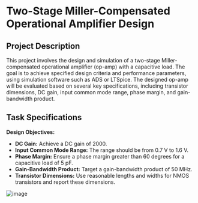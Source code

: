 # Two-Stage Miller-Compensated Operational Amplifier Design

## Project Description

This project involves the design and simulation of a two-stage Miller-compensated operational amplifier (op-amp) with a capacitive load. The goal is to achieve specified design criteria and performance parameters, using simulation software such as ADS or LTSpice. The designed op-amp will be evaluated based on several key specifications, including transistor dimensions, DC gain, input common mode range, phase margin, and gain-bandwidth product.

## Task Specifications

**Design Objectives:**
- **DC Gain:** Achieve a DC gain of 2000.
- **Input Common Mode Range:** The range should be from 0.7 V to 1.6 V.
- **Phase Margin:** Ensure a phase margin greater than 60 degrees for a capacitive load of 5 pF.
- **Gain-Bandwidth Product:** Target a gain-bandwidth product of 50 MHz.
- **Transistor Dimensions:** Use reasonable lengths and widths for NMOS transistors and report these dimensions.

![image](https://github.com/user-attachments/assets/bc36c410-b9b8-462b-811c-99b3b7a33bbe)
